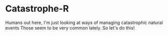 # Catastrophe-R
Humans out here, I'm just looking at ways of managing catastrophic natural events
Those seem to be very common lately.
So let's do this!
